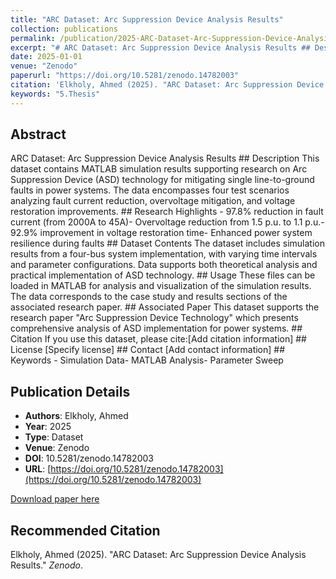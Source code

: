```yaml
---
title: "ARC Dataset: Arc Suppression Device Analysis Results"
collection: publications
permalink: /publication/2025-ARC-Dataset-Arc-Suppression-Device-Analysis-Results
excerpt: "# ARC Dataset: Arc Suppression Device Analysis Results ## Description This dataset contains MATLAB simulation results supporting research on Arc Suppression Device (ASD) technology for mitigating single line-to-ground faults in power systems. The dat..."
date: 2025-01-01
venue: "Zenodo"
paperurl: "https://doi.org/10.5281/zenodo.14782003"
citation: 'Elkholy, Ahmed (2025). "ARC Dataset: Arc Suppression Device Analysis Results." <i>Zenodo</i>.'
keywords: "5.Thesis"
---
```


## Abstract

ARC Dataset: Arc Suppression Device Analysis Results ## Description This dataset contains MATLAB simulation results supporting research on Arc Suppression Device (ASD) technology for mitigating single line-to-ground faults in power systems. The data encompasses four test scenarios analyzing fault current reduction, overvoltage mitigation, and voltage restoration improvements. ## Research Highlights - 97.8% reduction in fault current (from 2000A to 45A)- Overvoltage reduction from 1.5 p.u. to 1.1 p.u.- 92.9% improvement in voltage restoration time- Enhanced power system resilience during faults ## Dataset Contents The dataset includes simulation results from a four-bus system implementation, with varying time intervals and parameter configurations. Data supports both theoretical analysis and practical implementation of ASD technology. ## Usage These files can be loaded in MATLAB for analysis and visualization of the simulation results. The data corresponds to the case study and results sections of the associated research paper. ## Associated Paper This dataset supports the research paper "Arc Suppression Device Technology" which presents comprehensive analysis of ASD implementation for power systems. ## Citation If you use this dataset, please cite:[Add citation information] ## License [Specify license] ## Contact [Add contact information] ## Keywords - Simulation Data- MATLAB Analysis- Parameter Sweep

## Publication Details

- **Authors**: Elkholy, Ahmed
- **Year**: 2025
- **Type**: Dataset
- **Venue**: Zenodo
- **DOI**: 10.5281/zenodo.14782003
- **URL**: [https://doi.org/10.5281/zenodo.14782003](https://doi.org/10.5281/zenodo.14782003)

[Download paper here](https://doi.org/10.5281/zenodo.14782003)

## Recommended Citation

Elkholy, Ahmed (2025). "ARC Dataset: Arc Suppression Device Analysis Results." <i>Zenodo</i>.

